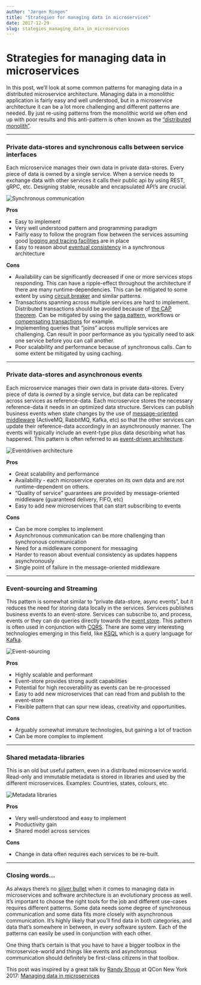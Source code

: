 ```yaml
---
author: "Jørgen Ringen"
title: "Strategies for managing data in microservices"
date: 2017-12-29
slug: stategies_managing_data_in_microservices
---
```


# Strategies for managing data in microservices
In this post, we’ll look at some common patterns for managing data in a distributed microservice architecture. Managing data in a monolithic application is fairly easy and well understood, but in a microservice architecture it can be a lot more challenging and different patterns are needed. By just re-using patterns from the monolithic world we often end up with poor results and this anti-pattern is often known as the [“distributed monolith”](https://www.microservices.com/talks/dont-build-a-distributed-monolith/).

---

### Private data-stores and synchronous calls between service interfaces
Each microservice manages their own data in private data-stores. Every piece of data is owned by a single service. When a service needs to exchange data with other services it calls their public api by using REST, gRPC, etc. Designing stable, reusable and encapsulated API’s are crucial.

![Synchronous communication](/img/synchronous_communication.png)

**Pros**

- Easy to implement
- Very well understood pattern and programming paradigm
- Fairly easy to follow the program flow between the services assuming good [logging and tracing facilities](http://microservices.io/patterns/observability/distributed-tracing.html) are in place
- Easy to reason about [eventual consistency](https://en.wikipedia.org/wiki/Eventual_consistency) in a synchronous architecture

**Cons**

- Availability can be significantly decreased if one or more services stops responding. This can have a ripple-effect throughout the architecture if there are many runtime-dependencies. This can be mitigated to some extent by using [circuit breaker](https://en.wikipedia.org/wiki/Circuit_breaker) and similar patterns.
- Transactions spanning across multiple services are hard to implement. Distributed transactions should be avoided because of [the CAP theorem](https://en.wikipedia.org/wiki/CAP_theorem). Can be mitigated by using the [saga pattern](http://microservices.io/patterns/data/saga.html), workflows or [compensating transactions](https://en.wikipedia.org/wiki/Compensating_transaction) for example.
- Implementing queries that “joins” across multiple services are challenging. Can result in poor performance as you typically need to ask one service before you can call another.
- Poor scalability and performance because of synchronous calls. Can to some extent be mitigated by using caching.

---

### Private data-stores and asynchronous events
Each microservice manages their own data in private data-stores. Every piece of data is _owned_ by a single service, but data can be replicated across services as reference-data.  Each microservice stores the necessary reference-data it needs in an optimized data structure. Services can publish business events when state changes by the use of [message-oriented middleware](https://en.wikipedia.org/wiki/Message-oriented_middleware) (ActiveMQ, RabbitMQ, Kafka, etc) so that the other services can update their reference-data accordingly in an asynchronously manner. The events will typically include an event-type plus data describing what has happened. This pattern is often referred to as [event-driven architecture](https://en.wikipedia.org/wiki/Event-driven_architecture).

![Eventdriven architecture](/img/eda_communication.png)

**Pros**

- Great scalability and performance
- Availability - each microservice operates on its own data and are not runtime-dependent on others.
- “Quality of service” guarantees are provided by message-oriented middleware (guaranteed delivery, FIFO, etc)
- Easy to add new microservices that can start subscribing to events

**Cons**

- Can be more complex to implement
- Asynchronous communication can be more challenging than synchronous communication
- Need for a middleware component for messaging
- Harder to reason about eventual consistency as updates happens asynchronously
- Single point of failure in the message-oriented middleware

---

### Event-sourcing and Streaming
This pattern is somewhat similar to “private data-store, async events”, but it reduces the need for storing data locally in the services. Services publishes business events to an event-store. Services can subscribe to, and process, events or they can do queries directly towards the [event store](https://martinfowler.com/eaaDev/EventSourcing.html). This pattern is often used in conjunction with [CQRS](http://microservices.io/patterns/data/cqrs.html). There are some very interesting technologies emerging in this field, like [KSQL](https://www.confluent.io/blog/ksql-open-source-streaming-sql-for-apache-kafka/) which is a query language for [Kafka](https://kafka.apache.org).

![Event-sourcing](/img/event_sourcing.png)

**Pros**

- Highly scalable and performant
- Event-store provides strong audit capabilities
- Potential for high recoverability as events can be re-processed
- Easy to add new microservices that can read from and publish to the event-store
- Flexible pattern that can spur new ideas, creativity and opportunities.

**Cons**

- Arguably somewhat immature technologies, but gaining a lot of traction
- Can be more complex to implement

---

### Shared metadata-libraries
This is an old but useful pattern, even in a distributed microservice world. Read-only and immutable metadata is stored in libraries and used by the different microservices. Examples: Countries, states, colours, etc.

![Metadata libraries](/img/metadata_libraries.png)

**Pros**

- Very well-understood and easy to implement
- Productivity gain
- Shared model across services

**Cons**

- Change in data often requires each services to be re-built.

---

### Closing words…
As always there’s no [silver bullet](https://acntech.no/the-silver-bullet-obsession-in-software-development/) when it comes to managing data in microservices and software architecture is an evolutionary process as well. It’s important to choose the right tools for the job and different use-cases requires different patterns. Some data needs some degree of synchronous communication and some data fits more closely with asynchronous communication. It’s highly likely that you’ll find data in both categories, and data that’s somewhere  in between, in every software system. Each of the patterns can easily be used in conjunction with each other.

One thing that’s certain is that you have to have a bigger toolbox in the microservice-world and things like events and asynchronous communication should definitely be first-class citizens in that toolbox.

This post was inspired by a great talk by [Randy Shoup](https://twitter.com/randyshoup) at QCon New York 2017: [Managing data in microservices](https://www.infoq.com/presentations/microservices-data-centric)